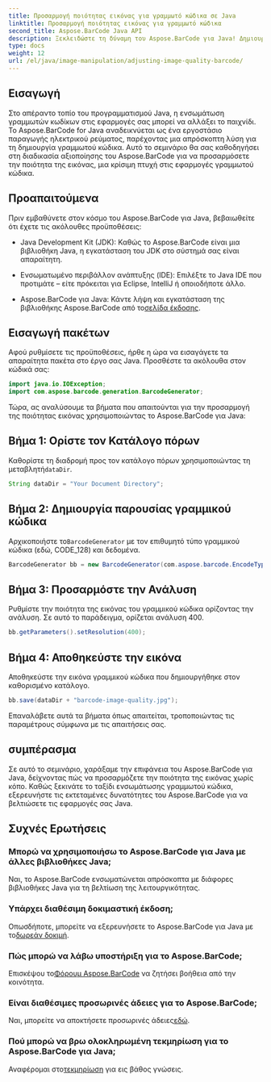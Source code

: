 ```yaml
---
title: Προσαρμογή ποιότητας εικόνας για γραμμωτό κώδικα σε Java
linktitle: Προσαρμογή ποιότητας εικόνας για γραμμωτό κώδικα
second_title: Aspose.BarCode Java API
description: Ξεκλειδώστε τη δύναμη του Aspose.BarCode για Java! Δημιουργήστε γραμμωτούς κώδικες υψηλής ποιότητας απρόσκοπτα. Εξερευνήστε το σεμινάριο τώρα.
type: docs
weight: 12
url: /el/java/image-manipulation/adjusting-image-quality-barcode/
---
```


## Εισαγωγή

Στο απέραντο τοπίο του προγραμματισμού Java, η ενσωμάτωση γραμμωτών κωδίκων στις εφαρμογές σας μπορεί να αλλάξει το παιχνίδι. Το Aspose.BarCode for Java αναδεικνύεται ως ένα εργοστάσιο παραγωγής ηλεκτρικού ρεύματος, παρέχοντας μια απρόσκοπτη λύση για τη δημιουργία γραμμωτού κώδικα. Αυτό το σεμινάριο θα σας καθοδηγήσει στη διαδικασία αξιοποίησης του Aspose.BarCode για να προσαρμόσετε την ποιότητα της εικόνας, μια κρίσιμη πτυχή στις εφαρμογές γραμμωτού κώδικα.

## Προαπαιτούμενα

Πριν εμβαθύνετε στον κόσμο του Aspose.BarCode για Java, βεβαιωθείτε ότι έχετε τις ακόλουθες προϋποθέσεις:

- Java Development Kit (JDK): Καθώς το Aspose.BarCode είναι μια βιβλιοθήκη Java, η εγκατάσταση του JDK στο σύστημά σας είναι απαραίτητη.

- Ενσωματωμένο περιβάλλον ανάπτυξης (IDE): Επιλέξτε το Java IDE που προτιμάτε – είτε πρόκειται για Eclipse, IntelliJ ή οποιοδήποτε άλλο.

-  Aspose.BarCode για Java: Κάντε λήψη και εγκατάσταση της βιβλιοθήκης Aspose.BarCode από το[σελίδα έκδοσης](https://releases.aspose.com/barcode/java/).

## Εισαγωγή πακέτων

Αφού ρυθμίσετε τις προϋποθέσεις, ήρθε η ώρα να εισαγάγετε τα απαραίτητα πακέτα στο έργο σας Java. Προσθέστε τα ακόλουθα στον κώδικά σας:

```java
import java.io.IOException;
import com.aspose.barcode.generation.BarcodeGenerator;
```

Τώρα, ας αναλύσουμε τα βήματα που απαιτούνται για την προσαρμογή της ποιότητας εικόνας χρησιμοποιώντας το Aspose.BarCode για Java:

## Βήμα 1: Ορίστε τον Κατάλογο πόρων

 Καθορίστε τη διαδρομή προς τον κατάλογο πόρων χρησιμοποιώντας τη μεταβλητή`dataDir`.

```java
String dataDir = "Your Document Directory";
```

## Βήμα 2: Δημιουργία παρουσίας γραμμικού κώδικα

 Αρχικοποιήστε το`BarcodeGenerator` με τον επιθυμητό τύπο γραμμικού κώδικα (εδώ, CODE_128) και δεδομένα.

```java
BarcodeGenerator bb = new BarcodeGenerator(com.aspose.barcode.EncodeTypes.CODE_128, "1234567");
```

## Βήμα 3: Προσαρμόστε την Ανάλυση

Ρυθμίστε την ποιότητα της εικόνας του γραμμικού κώδικα ορίζοντας την ανάλυση. Σε αυτό το παράδειγμα, ορίζεται ανάλυση 400.

```java
bb.getParameters().setResolution(400);
```

## Βήμα 4: Αποθηκεύστε την εικόνα

Αποθηκεύστε την εικόνα γραμμικού κώδικα που δημιουργήθηκε στον καθορισμένο κατάλογο.

```java
bb.save(dataDir + "barcode-image-quality.jpg");
```

Επαναλάβετε αυτά τα βήματα όπως απαιτείται, τροποποιώντας τις παραμέτρους σύμφωνα με τις απαιτήσεις σας.

## συμπέρασμα

Σε αυτό το σεμινάριο, χαράξαμε την επιφάνεια του Aspose.BarCode για Java, δείχνοντας πώς να προσαρμόζετε την ποιότητα της εικόνας χωρίς κόπο. Καθώς ξεκινάτε το ταξίδι ενσωμάτωσης γραμμωτού κώδικα, εξερευνήστε τις εκτεταμένες δυνατότητες του Aspose.BarCode για να βελτιώσετε τις εφαρμογές σας Java.

## Συχνές Ερωτήσεις

### Μπορώ να χρησιμοποιήσω το Aspose.BarCode για Java με άλλες βιβλιοθήκες Java;
Ναι, το Aspose.BarCode ενσωματώνεται απρόσκοπτα με διάφορες βιβλιοθήκες Java για τη βελτίωση της λειτουργικότητας.

### Υπάρχει διαθέσιμη δοκιμαστική έκδοση;
 Οπωσδήποτε, μπορείτε να εξερευνήσετε το Aspose.BarCode για Java με το[δωρεάν δοκιμή](https://releases.aspose.com/).

### Πώς μπορώ να λάβω υποστήριξη για το Aspose.BarCode;
 Επισκέψου το[Φόρουμ Aspose.BarCode](https://forum.aspose.com/c/barcode/13) να ζητήσει βοήθεια από την κοινότητα.

### Είναι διαθέσιμες προσωρινές άδειες για το Aspose.BarCode;
 Ναι, μπορείτε να αποκτήσετε προσωρινές άδειες[εδώ](https://purchase.aspose.com/temporary-license/).

### Πού μπορώ να βρω ολοκληρωμένη τεκμηρίωση για το Aspose.BarCode για Java;
 Αναφέρομαι στο[τεκμηρίωση](https://reference.aspose.com/barcode/java/) για εις βάθος γνώσεις.
